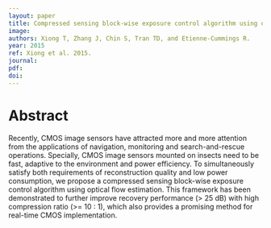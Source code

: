 ```yaml
---
layout: paper
title: Compressed sensing block-wise exposure control algorithm using optical flow estimation
image:
authors: Xiong T, Zhang J, Chin S, Tran TD, and Etienne-Cummings R.
year: 2015
ref: Xiong et al. 2015.
journal:
pdf:
doi:
---
```


# Abstract
Recently, CMOS image sensors have attracted more and more attention from the applications of navigation, monitoring and search-and-rescue operations. Specially, CMOS image sensors mounted on insects need to be fast, adaptive to the environment and power efficiency. To simultaneously satisfy both requirements of reconstruction quality and low power consumption, we propose a compressed sensing block-wise exposure control algorithm using optical flow estimation. This framework has been demonstrated to further improve recovery performance (> 25 dB) with high compression ratio (>= 10 : 1), which also provides a promising method for real-time CMOS implementation.
